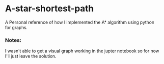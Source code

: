 # A-star-shortest-path
A Personal reference of how I implemented the A* algorithm using python for graphs.

### Notes:
I wasn't able to get a visual graph working in the jupter notebook so for now I'll just leave the solution.